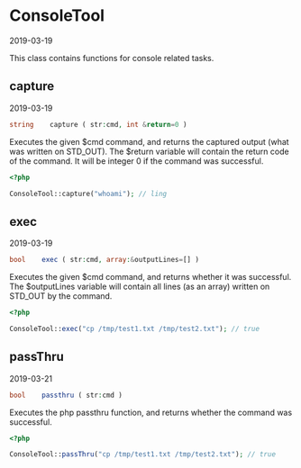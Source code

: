 ConsoleTool
=====================
2019-03-19



This class contains functions for console related tasks.



capture
-----------
2019-03-19


```php
string    capture ( str:cmd, int &return=0 )
```

Executes the given $cmd command, and returns the captured output (what was written on STD_OUT).
The $return variable will contain the return code of the command. It will be integer 0 if the command
was successful.


```php
<?php

ConsoleTool::capture("whoami"); // ling

```




exec
-----------
2019-03-19


```php
bool    exec ( str:cmd, array:&outputLines=[] )
```

Executes the given $cmd command, and returns whether it was successful.
The $outputLines variable will contain all lines (as an array) written on STD_OUT by the command.


```php
<?php

ConsoleTool::exec("cp /tmp/test1.txt /tmp/test2.txt"); // true

```





passThru
-----------
2019-03-21


```php
bool    passthru ( str:cmd )
```

Executes the php passthru function, and returns whether the command was successful.


```php
<?php

ConsoleTool::passThru("cp /tmp/test1.txt /tmp/test2.txt"); // true

```


